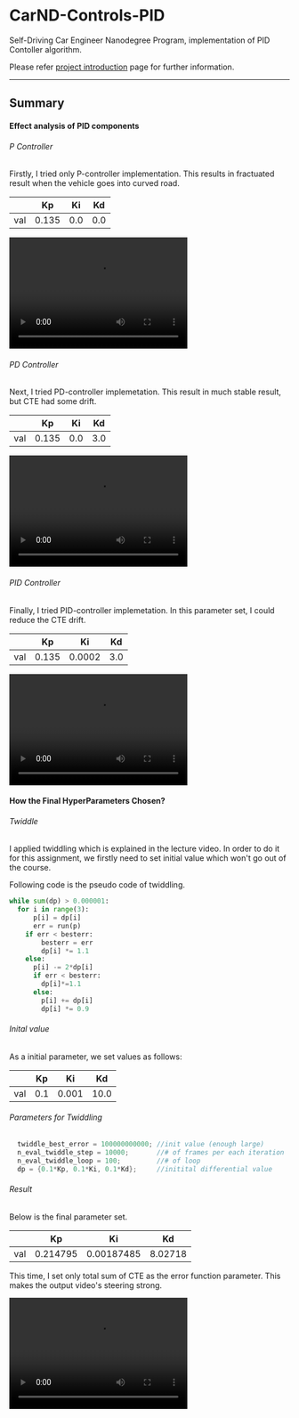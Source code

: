 # CarND-Controls-PID
Self-Driving Car Engineer Nanodegree Program, implementation of PID Contoller algorithm.

Please refer [project introduction](https://classroom.udacity.com/nanodegrees/nd013/parts/40f38239-66b6-46ec-ae68-03afd8a601c8/modules/f1820894-8322-4bb3-81aa-b26b3c6dcbaf/lessons/e8235395-22dd-4b87-88e0-d108c5e5bbf4/concepts/6a4d8d42-6a04-4aa6-b284-1697c0fd6562) page for further information.

---

## Summary
#### Effect analysis of PID components

###### P Controller
Firstly, I tried only P-controller implementation. This results in fractuated result when the vehicle goes into curved road.

|   |   Kp   |   Ki   |   Kd   |
|:--|--------|--------|--------|
|val|   0.135|     0.0|     0.0|

<video src="output/P_Controller.mp4" width="320" height="200" controls preload></video>


###### PD Controller
Next, I tried PD-controller implemetation. This result in much stable result, but CTE had some drift.

|   |   Kp   |   Ki   |   Kd   |
|:--|--------|--------|--------|
|val|   0.135|     0.0|     3.0|

<video src="output/PD_Controller.mp4" width="320" height="200" controls preload></video>
###### PID Controller
Finally, I tried PID-controller implemetation. In this parameter set, I could reduce the CTE drift.

|   |   Kp   |   Ki   |   Kd   |
|:--|--------|--------|--------|
|val|   0.135|  0.0002|     3.0|

<video src="output/PID_Controller.mp4" width="320" height="200" controls preload></video>

#### How the Final HyperParameters Chosen?
###### Twiddle
I applied twiddling which is explained in the lecture video. In order to do it for this assignment, we firstly need to set initial value which won't go out of the course.

Following code is the pseudo code of twiddling.

```python
while sum(dp) > 0.000001:
  for i in range(3):
      p[i] = dp[i]
      err = run(p)
    if err < besterr:
        besterr = err
        dp[i] *= 1.1
    else:
      p[i] -= 2*dp[i]
      if err < besterr:
        dp[i]*=1.1
      else:
        p[i] += dp[i]
        dp[i] *= 0.9
```

###### Inital value
As a initial parameter, we set values as follows:

|   |   Kp   |   Ki   |   Kd   |
|:--|--------|--------|--------|
|val|     0.1|   0.001|    10.0|

###### Parameters for Twiddling

```cpp
  twiddle_best_error = 100000000000; //init value (enough large)
  n_eval_twiddle_step = 10000;       //# of frames per each iteration
  n_eval_twiddle_loop = 100;         //# of loop
  dp = {0.1*Kp, 0.1*Ki, 0.1*Kd};     //initital differential value
```

###### Result
Below is the final parameter set.

|   |   Kp   |   Ki   |   Kd   |
|:--|--------|--------|--------|
|val|0.214795|0.00187485|8.02718|

This time, I set only total sum of CTE as the error function parameter. This makes the output video's steering strong.

<video src="output/After_Twiddle.mp4" width="320" height="200" controls preload></video>
